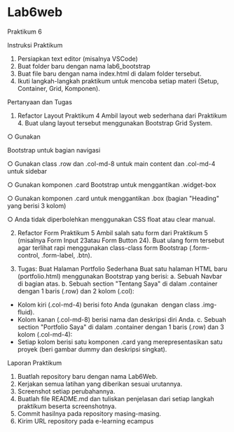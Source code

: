 # Lab6web

Praktikum 6

Instruksi Praktikum
1. Persiapkan text editor (misalnya VSCode)
2. Buat folder baru dengan nama lab6_bootstrap
3. Buat file baru dengan nama index.html di dalam folder tersebut.
4. Ikuti langkah-langkah praktikum untuk mencoba setiap materi (Setup, Container, Grid,
Komponen).


Pertanyaan dan Tugas
1. Refactor Layout Praktikum 4
Ambil layout web sederhana dari Praktikum 4. Buat ulang layout tersebut menggunakan
Bootstrap Grid System.

○ Gunakan <nav> Bootstrap untuk bagian navigasi

○ Gunakan class .row dan .col-md-8 untuk main content dan .col-md-4 untuk sidebar

○ Gunakan komponen .card Bootstrap untuk menggantikan .widget-box

○ Gunakan komponen .card untuk menggantikan .box (bagian "Heading" yang berisi 3
kolom)

○ Anda tidak diperbolehkan menggunakan CSS float atau clear manual.

2. Refactor Form Praktikum 5
Ambil salah satu form dari Praktikum 5 (misalnya Form Input 23atau Form Button 24).
Buat ulang form tersebut agar terlihat rapi menggunakan class-class form Bootstrap (.form-
control, .form-label, .btn).

3. Tugas: Buat Halaman Portfolio Sederhana
Buat satu halaman HTML baru (portfolio.html) menggunakan Bootstrap yang berisi:
a. Sebuah Navbar di bagian atas.
b. Sebuah section "Tentang Saya" di dalam .container dengan 1 baris (.row) dan 2 kolom
(.col):
* Kolom kiri (.col-md-4) berisi foto Anda (gunakan <img> dengan class .img-fluid).
* Kolom kanan (.col-md-8) berisi nama dan deskripsi diri Anda.
c. Sebuah section "Portfolio Saya" di dalam .container dengan 1 baris (.row) dan 3 kolom
(.col-md-4):
* Setiap kolom berisi satu komponen .card yang merepresentasikan satu proyek (beri
gambar dummy dan deskripsi singkat).

Laporan Praktikum
1. Buatlah repository baru dengan nama Lab6Web.
2. Kerjakan semua latihan yang diberikan sesuai urutannya.
3. Screenshot setiap perubahannya.
4. Buatlah file README.md dan tuliskan penjelasan dari setiap langkah praktikum beserta
screenshotnya.
5. Commit hasilnya pada repository masing-masing.
6. Kirim URL repository pada e-learning ecampus
